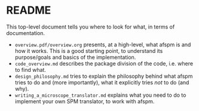# README

This top-level document tells you where to look for what, in terms of documentation.
- ```overview.pdf/overview.org``` presents, at a high-level, what afspm is and how it works. This is a good starting point, to understand its purpose/goals and basics of the implementation.
- ```code_overview.md``` describes the package division of the code, i.e. where to find what.
- ```design_philosophy.md``` tries to explain the philosophy behind what afspm tries to do and (more importantly), what it explicitly tries *not* to do (and why).
- ```writing_a_microscope_translator.md``` explains what you need to do to implement your own SPM translator, to work with afspm.
